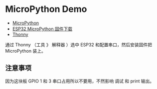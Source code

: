 # MicroPython Demo

- [MicroPython](https://micropython.org/)
- [ESP32 MicroPython 固件下载](https://micropython.org/download/esp32/)
- [Thonny](https://thonny.org/)

通过 Thonny （工具 》 解释器 ）选中 ESP32 和配置串口，然后安装固件把 MicroPython 装上。

## 注意事项

因为这块板 GPIO 1 和 3 串口占用所以不要用，不然影响 调试 和 print 输出。
